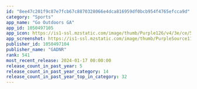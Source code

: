 ```yaml
---
id: "8ee47c201f9c87e7fcb67c8870328066e4dca816959df0bcb954f4765efcca9d"
category: "Sports"
app_name: "Go Outdoors GA"
app_id: 1050497105
app_icon: https://is1-ssl.mzstatic.com/image/thumb/Purple126/v4/3e/ce/5a/3ece5a36-f165-9a06-ce69-a3028e7fdd10/AppIcon-0-1x_U007emarketing-0-7-0-85-220.png/1024x1024bb.png
app_screenshot: https://is1-ssl.mzstatic.com/image/thumb/PurpleSource116/v4/f8/52/61/f8526151-64ff-173b-da7f-8027427daade/b704f3ba-3153-4421-99c0-d9b010c6c493_screenshot-iPhone_11_Pro_Max-16.0__U002818_U0029.png/1242x2688bb.png
publisher_id: 1050497104
publisher_name: "GADNR"
rank: 541
most_recent_release: 2024-01-17 00:00:00
release_count_in_past_year: 5
release_count_in_past_year_category: 14
release_count_in_past_year_top_in_category: 32
---
```

